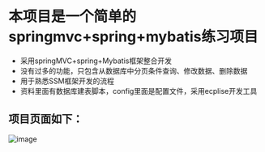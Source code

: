 # 本项目是一个简单的springmvc+spring+mybatis练习项目


- 采用springMVC+spring+Mybatis框架整合开发
- 没有过多的功能，只包含从数据库中分页条件查询、修改数据、删除数据
- 用于熟悉SSM框架开发的流程
- 资料里面有数据库建表脚本，config里面是配置文件，采用ecplise开发工具

项目页面如下：
---

![image](https://github.com/ruanwenjun/firstproject/blob/master/SSM%E7%AE%80%E5%8D%95%E7%BB%83%E4%B9%A0%E9%A1%B9%E7%9B%AE--CRM/images/index.png)
